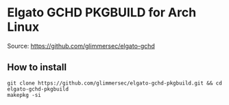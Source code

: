# Elgato GCHD PKGBUILD for Arch Linux
Source: https://github.com/glimmersec/elgato-gchd


## How to install
```
git clone https://github.com/glimmersec/elgato-gchd-pkgbuild.git && cd elgato-gchd-pkgbuild
makepkg -si
```
